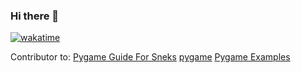 ### Hi there 👋

[![wakatime](https://wakatime.com/badge/user/fe482a33-8c18-456e-98b8-a3927ad70f1b.svg)](https://wakatime.com/@fe482a33-8c18-456e-98b8-a3927ad70f1b)

Contributor to:
[Pygame Guide For Sneks](https://github.com/pygame-guide-for-sneks/pygame-guide-for-sneks.github.io)
[pygame](https://github.com/pygame/pygame)
[Pygame Examples](https://github.com/pygame-examples/pygame_examples)

<!--
**oddbookworm/oddbookworm** is a ✨ _special_ ✨ repository because its `README.md` (this file) appears on your GitHub profile.

Here are some ideas to get you started:

- 🔭 I’m currently working on ...
- 🌱 I’m currently learning ...
- 👯 I’m looking to collaborate on ...
- 🤔 I’m looking for help with ...
- 💬 Ask me about ...
- 📫 How to reach me: ...
- 😄 Pronouns: ...
- ⚡ Fun fact: ...
-->
